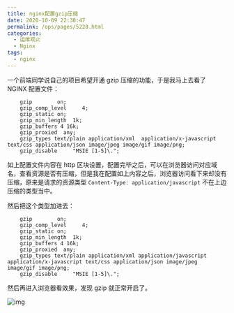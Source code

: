 ```yaml
---
title: nginx配置gzip压缩
date: 2020-10-09 22:38:47
permalink: /ops/pages/5228.html
categories:
  - 运维观止
  - Nginx
tags:
  - nginx
---
```


一个前端同学说自己的项目希望开通 gzip 压缩的功能，于是我马上去看了 NGINX 配置文件：



```shell
    gzip        on;
    gzip_comp_level     4;
    gzip_static on;
    gzip_min_length  1k;
    gzip_buffers 4 16k;
    gzip_proxied  any;
    gzip_types text/plain application/xml  application/x-javascript text/css application/json image/jpeg image/gif image/png;
    gzip_disable     "MSIE [1-5]\.";
```



如上配置文件内容在 http 区块设置，配置完毕之后，可以在浏览器访问对应域名，查看资源是否有压缩，但是我在配置如上内容之后，浏览器访问看下来却没有压缩，原来是请求的资源类型 `Content-Type: application/javascript` 不在上边压缩的类型当中。



然后把这个类型加进去：



```shell
    gzip        on;
    gzip_comp_level     4;
    gzip_static on;
    gzip_min_length  1k;
    gzip_buffers 4 16k;
    gzip_proxied  any;
    gzip_types text/plain application/xml application/javascript application/x-javascript text/css application/json image/jpeg image/gif image/png;
    gzip_disable     "MSIE [1-5]\.";
```



然后再进入浏览器看效果，发现 gzip 就正常开启了。





![img](http://t.eryajf.net/imgs/2021/09/a4592466f4cbd1fb.jpg)
